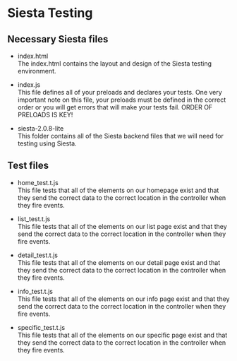 # Siesta Testing

## Necessary Siesta files

* index.html  
	The index.html contains the layout and design of the Siesta testing environment.

* index.js  
	This file defines all of your preloads and declares your tests. One very important note on this file, your preloads must be defined in the correct order or you will get errors that will make your tests fail. ORDER OF PRELOADS IS KEY!

* siesta-2.0.8-lite  
	This folder contains all of the Siesta backend files that we will need for testing using Siesta.

## Test files

* home_test.t.js  
	This file tests that all of the elements on our homepage exist and that they send the correct data to the correct location in the controller when they fire events.

* list_test.t.js  
	This file tests that all of the elements on our list page exist and that they send the correct data to the correct location in the controller when they fire events.

* detail_test.t.js  
	This file tests that all of the elements on our detail page exist and that they send the correct data to the correct location in the controller when they fire events.

* info_test.t.js  
	This file tests that all of the elements on our info page exist and that they send the correct data to the correct location in the controller when they fire events.

* specific_test.t.js  
	This file tests that all of the elements on our specific page exist and that they send the correct data to the correct location in the controller when they fire events.

